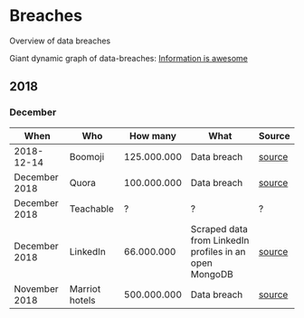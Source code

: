 # Breaches
Overview of data breaches

Giant dynamic graph of data-breaches:
[Information is awesome](https://informationisbeautiful.net/visualizations/worlds-biggest-data-breaches-hacks/)

## 2018

### December

| When | Who | How many | What | Source |
| ---- |--------|--------|--------|-------|
|2018-12-14 | Boomoji | 125.000.000 | Data breach | [source](https://techcrunch.com/2018/12/13/popular-boomoji-app-exposed-millions-contact-lists-location-data/) |
| December 2018 | Quora | 100.000.000 | Data breach | [source](https://techcrunch.com/2018/12/03/quora-says-100-million-users-may-have-been-affected-by-data-breach/) |
| December 2018 | Teachable | ? | ? | ? |
| December 2018 | LinkedIn | 66.000.000 | Scraped data from LinkedIn profiles in an open MongoDB | [source](https://www.bleepingcomputer.com/news/security/unprotected-mongodb-exposes-scraped-profile-data-of-66-million/) |
| November 2018 | Marriot hotels | 500.000.000 | Data breach | [source](https://techcrunch.com/2018/11/30/starwood-hotels-says-500-million-guest-records-stolen-in-massive-data-breach/) |

